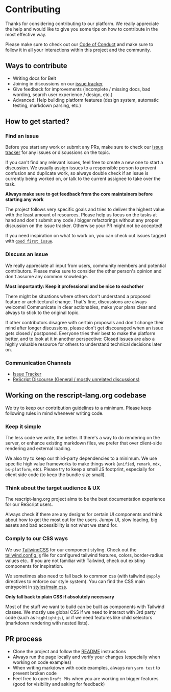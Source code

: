 # Contributing

Thanks for considering contributing to our platform. We really appreciate the help and would like to give you some tips on how to contribute in the most effective way.

Please make sure to check out our [Code of Conduct](CODE_OF_CONDUCT.md) and make sure to follow it in all your interactions within this project and the community.

## Ways to contribute

- Writing docs for Belt 
- Joining in discussions on our [issue tracker](https://github.com/reason-association/rescript-lang.org/issues)
- Give feedback for improvements (incomplete / missing docs, bad wording,
  search user experience / design, etc.)
- Advanced: Help building platform features (design system, automatic testing, markdown parsing, etc.)

## How to get started?

### Find an issue

Before you start any work or submit any PRs, make sure to check our [issue
tracker](https://github.com/reason-association/rescript-lang.org/issues) for any
issues or discussions on the topic.

If you can't find any relevant issues, feel free to create a new one to start a
discussion. We usually assign issues to a responsible person to prevent confusion and duplicate work, so always double check if an issue is currently being worked on, or talk
to the current assignee to take over the task.

**Always make sure to get feedback from the core maintainers before starting any work**

The project follows very specific goals and tries to deliver the highest value
with the least amount of resources. Please help us focus on the tasks at hand
and don't submit any code / bigger refactorings without any proper discussion
on the issue tracker. Otherwise your PR might not be accepted! 

If you need inspiration on what to work on, you can check out issues tagged
with [`good first
issue`](https://github.com/reason-association/rescript-lang.org/issues?q=is%3Aissue+is%3Aopen+label%3A"good+first+issue").

### Discuss an issue

We really appreciate all input from users, community members and potential
contributors. Please make sure to consider the other person's opinion and
don't assume any common knowledge.

**Most importantly: Keep it professional and be nice to eachother**

There might be situations where others don't understand a proposed feature or
architectural change. That's fine, discussions are always welcome! Communicate
in clear actionables, make your plans clear and always to stick to the original
topic.

If other contributors disagree with certain proposals and don't change their
mind after longer discussions, please don't get discouraged when an issue gets
closed / postponed. Everyone tries their best to make the platform better, and
to look at it in another perspective: Closed issues are also a highly valuable
resource for others to understand technical decisions later on.

### Communication Channels

- [Issue Tracker](https://github.com/reason-association/rescript-lang.org/issues)
- [ReScript Discourse (General / mostly unrelated discussions)](http://forum.rescript-lang.org)

## Working on the rescript-lang.org codebase

We try to keep our contribution guidelines to a minimum. Please keep following
rules in mind whenever writing code.

### Keep it simple

The less code we write, the better. If there's a way to do rendering on the
server, or enhance existing markdown files, we prefer that over client-side
rendering and external loading.

We also try to keep our third-party dependencies to a minimum. We use specific
high value frameworks to make things work (`unified`, `remark`, `mdx`,
`bs-platform`, etc).  Please try to keep a small JS footprint, especially for
client side code (to keep the bundle size small).

### Think about the target audience & UX

The rescript-lang.org project aims to be the best documentation experience for
our ReScript users.

Always check if there are any designs for certain UI components and think
about how to get the most out for the users. Jumpy UI, slow
loading, big assets and bad accessibility is not what we stand for.

### Comply to our CSS ways

We use [TailwindCSS](https://tailwindcss.com) for our component styling. Check
out the [tailwind.config.js](tailwind.config.js) file for configured tailwind
features, colors, border-radius values etc..  If you are not familiar with
Tailwind, check out existing components for inspiration.

We sometimes also need to fall back to common css (with tailwind `@apply`
directives to enforce our style system). You can find the CSS main entrypoint
in [styles/main.css](styles/main.css).

**Only fall back to plain CSS if absolutely necessary**

Most of the stuff we want to build can be built as components with Tailwind
classes. We mostly use global CSS if we need to interact with 3rd party code
(such as `highlightjs`), or if we need features like child selectors (markdown
rendering with nested lists).

## PR process

- Clone the project and follow the [README](README.md) instructions
- Always run the page locally and verify your changes (especially when working on code examples)
- When writing markdown with code examples, always run `yarn test` to prevent broken code
- Feel free to open `Draft PRs` when you are working on bigger features (good
  for visibility and asking for feedback)
